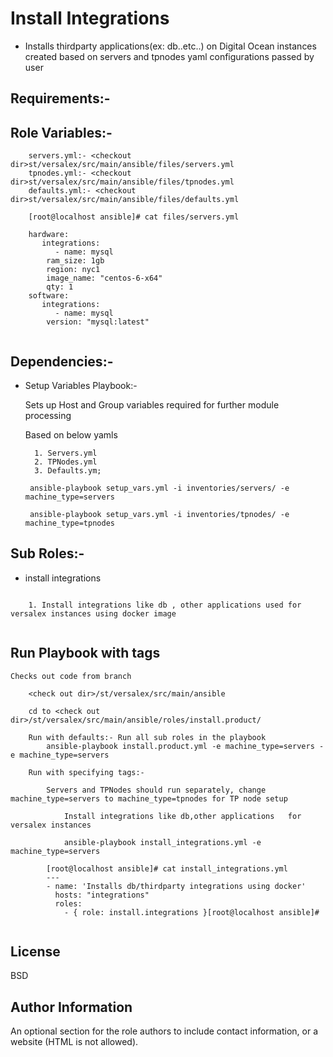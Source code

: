 Install Integrations
===================

  * Installs thirdparty applications(ex: db..etc..) on Digital Ocean instances created based on servers and tpnodes yaml configurations passed by user

Requirements:-
--------------------


Role Variables:-
--------------

```
	servers.yml:- <checkout dir>st/versalex/src/main/ansible/files/servers.yml
	tpnodes.yml:- <checkout dir>st/versalex/src/main/ansible/files/tpnodes.yml
	defaults.yml:- <checkout dir>st/versalex/src/main/ansible/files/defaults.yml

	[root@localhost ansible]# cat files/servers.yml
	
	hardware:
	   integrations:           
	      - name: mysql 
		ram_size: 1gb
		region: nyc1
		image_name: "centos-6-x64"
		qty: 1
	software:
	   integrations:
	      - name: mysql
		version: "mysql:latest"
        
```       
 	
Dependencies:-
------------

* Setup Variables Playbook:-

	Sets up Host and Group variables required for further module processing
	
	Based on below yamls
	
		1. Servers.yml
		2. TPNodes.yml
		3. Defaults.ym;
		
       ansible-playbook setup_vars.yml -i inventories/servers/ -e machine_type=servers

       ansible-playbook setup_vars.yml -i inventories/tpnodes/ -e machine_type=tpnodes

	
Sub Roles:-
-------------
* install integrations	
```

	1. Install integrations like db , other applications used for versalex instances using docker image 
		

```

Run Playbook with tags
-----------------------
	Checks out code from branch 
	
```
	<check out dir>/st/versalex/src/main/ansible

	cd to <check out dir>/st/versalex/src/main/ansible/roles/install.product/

    Run with defaults:- Run all sub roles in the playbook
        ansible-playbook install.product.yml -e machine_type=servers -e machine_type=servers
    
    Run with specifying tags:- 
    	
    	Servers and TPNodes should run separately, change machine_type=servers to machine_type=tpnodes for TP node setup
    
    		Install integrations like db,other applications   for versalex instances
    		
		    ansible-playbook install_integrations.yml -e machine_type=servers   		    
		    
		[root@localhost ansible]# cat install_integrations.yml
		---
		- name: 'Installs db/thirdparty integrations using docker'
		  hosts: "integrations"
		  roles:
		    - { role: install.integrations }[root@localhost ansible]#
	        
```
 
License
-------

BSD

Author Information
------------------

An optional section for the role authors to include contact information, or a website (HTML is not allowed).